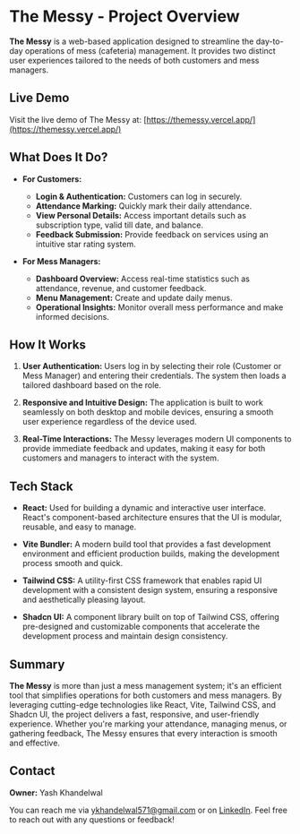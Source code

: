 # The Messy - Project Overview

**The Messy** is a web-based application designed to streamline the day-to-day operations of mess (cafeteria) management. It provides two distinct user experiences tailored to the needs of both customers and mess managers.

## Live Demo

Visit the live demo of The Messy at: [https://themessy.vercel.app/](https://themessy.vercel.app/)

## What Does It Do?

- **For Customers:**
    - **Login & Authentication:** Customers can log in securely.
    - **Attendance Marking:** Quickly mark their daily attendance.
    - **View Personal Details:** Access important details such as subscription type, valid till date, and balance.
    - **Feedback Submission:** Provide feedback on services using an intuitive star rating system.

- **For Mess Managers:**
    - **Dashboard Overview:** Access real-time statistics such as attendance, revenue, and customer feedback.
    - **Menu Management:** Create and update daily menus.
    - **Operational Insights:** Monitor overall mess performance and make informed decisions.

## How It Works

1. **User Authentication:**
    Users log in by selecting their role (Customer or Mess Manager) and entering their credentials. The system then loads a tailored dashboard based on the role.

2. **Responsive and Intuitive Design:**
    The application is built to work seamlessly on both desktop and mobile devices, ensuring a smooth user experience regardless of the device used.

3. **Real-Time Interactions:**
    The Messy leverages modern UI components to provide immediate feedback and updates, making it easy for both customers and managers to interact with the system.

## Tech Stack

- **React:**
    Used for building a dynamic and interactive user interface. React's component-based architecture ensures that the UI is modular, reusable, and easy to manage.

- **Vite Bundler:**
    A modern build tool that provides a fast development environment and efficient production builds, making the development process smooth and quick.

- **Tailwind CSS:**
    A utility-first CSS framework that enables rapid UI development with a consistent design system, ensuring a responsive and aesthetically pleasing layout.

- **Shadcn UI:**
    A component library built on top of Tailwind CSS, offering pre-designed and customizable components that accelerate the development process and maintain design consistency.

## Summary

**The Messy** is more than just a mess management system; it's an efficient tool that simplifies operations for both customers and mess managers. By leveraging cutting-edge technologies like React, Vite, Tailwind CSS, and Shadcn UI, the project delivers a fast, responsive, and user-friendly experience. Whether you're marking your attendance, managing menus, or gathering feedback, The Messy ensures that every interaction is smooth and effective.

## Contact

**Owner:** Yash Khandelwal

You can reach me via [ykhandelwal571@gmail.com](mailto:ykhandelwal571@gmail.com) or on [LinkedIn](https://www.linkedin.com/in/yash-khandelwal-076373240/). Feel free to reach out with any questions or feedback!

